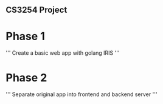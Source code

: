 ## CS3254 Project

# Phase 1
'''
Create a basic web app with golang IRIS
'''

# Phase 2
'''
Separate original app into frontend and backend server
'''